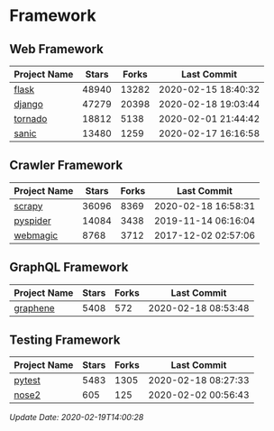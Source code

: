 # Framework

## Web Framework

| Project Name | Stars | Forks | Last Commit |
| ------------ | ----- | ----- | ----------- |
| [flask](https://github.com/pallets/flask) | 48940 | 13282 | 2020-02-15 18:40:32 |
| [django](https://github.com/django/django) | 47279 | 20398 | 2020-02-18 19:03:44 |
| [tornado](https://github.com/tornadoweb/tornado) | 18812 | 5138 | 2020-02-01 21:44:42 |
| [sanic](https://github.com/huge-success/sanic) | 13480 | 1259 | 2020-02-17 16:16:58 |

## Crawler Framework

| Project Name | Stars | Forks | Last Commit |
| ------------ | ----- | ----- | ----------- |
| [scrapy](https://github.com/scrapy/scrapy) | 36096 | 8369 | 2020-02-18 16:58:31 |
| [pyspider](https://github.com/binux/pyspider) | 14084 | 3438 | 2019-11-14 06:16:04 |
| [webmagic](https://github.com/code4craft/webmagic) | 8768 | 3712 | 2017-12-02 02:57:06 |

## GraphQL Framework

| Project Name | Stars | Forks | Last Commit |
| ------------ | ----- | ----- | ----------- |
| [graphene](https://github.com/graphql-python/graphene) | 5408 | 572 | 2020-02-18 08:53:48 |

## Testing Framework

| Project Name | Stars | Forks | Last Commit |
| ------------ | ----- | ----- | ----------- |
| [pytest](https://github.com/pytest-dev/pytest) | 5483 | 1305 | 2020-02-18 08:27:33 |
| [nose2](https://github.com/nose-devs/nose2) | 605 | 125 | 2020-02-02 00:56:43 |

*Update Date: 2020-02-19T14:00:28*